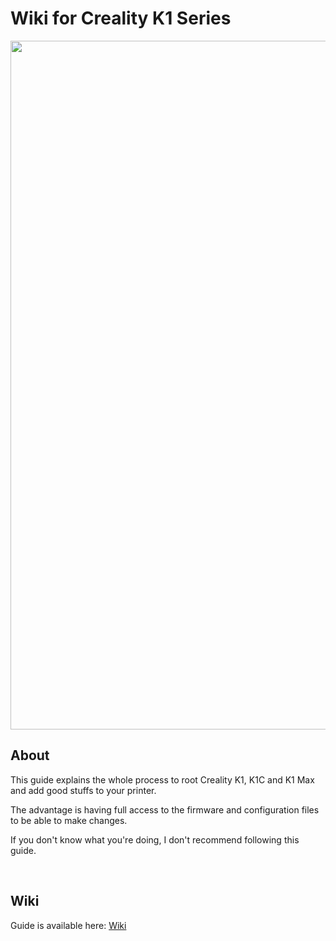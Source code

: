 # Wiki for Creality K1 Series

<img width="1102" src="https://github.com/Guilouz/Creality-K1-Series/blob/main/docs/assets/img/home/home.png">

## About

This guide explains the whole process to root Creality K1, K1C and K1 Max and add good stuffs to your printer.

The advantage is having full access to the firmware and configuration files to be able to make changes.

If you don't know what you're doing, I don't recommend following this guide.

<br />

## Wiki

Guide is available here: [Wiki](https://guilouz.github.io/Creality-K1-Series/)

<br />
